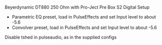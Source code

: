 Beyerdynamic DT880 250 Ohm with Pro-Ject Pre Box S2 Digital Setup

- Parametric EQ preset, load in PulseEffects and set Input level to about -5.6
- Convolver preset, load in PulseEffects and set Input level to about -5.6

Disable tshed in pulseaudio, as in the supplied configs
